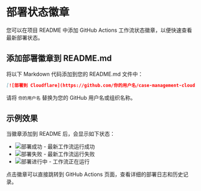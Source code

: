 # 部署状态徽章

您可以在项目 README 中添加 GitHub Actions 工作流状态徽章，以便快速查看最新部署状态。

## 添加部署徽章到 README.md

将以下 Markdown 代码添加到您的 README.md 文件中：

```markdown
[![部署到 Cloudflare](https://github.com/你的用户名/case-management-cloudflare/actions/workflows/cloudflare-deploy.yml/badge.svg)](https://github.com/你的用户名/case-management-cloudflare/actions/workflows/cloudflare-deploy.yml)
```

请将 `你的用户名` 替换为您的 GitHub 用户名或组织名称。

## 示例效果

当徽章添加到 README 后，会显示如下状态：

- ![部署成功](https://img.shields.io/badge/部署-成功-success) - 最新工作流运行成功
- ![部署失败](https://img.shields.io/badge/部署-失败-critical) - 最新工作流运行失败
- ![部署进行中](https://img.shields.io/badge/部署-进行中-yellow) - 工作流正在运行

点击徽章可以直接跳转到 GitHub Actions 页面，查看详细的部署日志和历史记录。 
